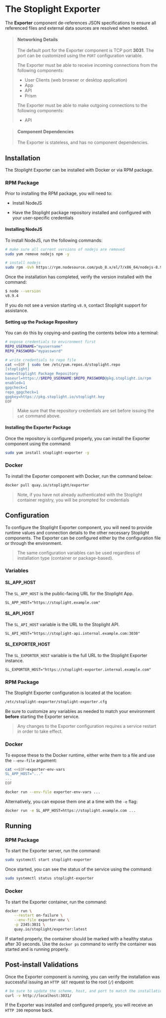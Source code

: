 # The Stoplight Exporter

The **Exporter** component de-references JSON specifications to ensure all
referenced files and external data sources are resolved when needed.

> #### Networking Details
>
> The default port for the Exporter component is TCP port **3031**. The port can
> be customized using the `PORT` configuration variable.
>
> The Exporter must be able to receive incoming connections from the following components:
>
> * User Clients (web browser or desktop application)
> * App
> * API
> * Prism
>
> The Exporter must be able to make outgoing connections to the following components:
>
> * API

> #### Component Dependencies
>
> The Exporter is stateless, and has no component dependencies.

## Installation

The Stoplight Exporter can be installed with Docker or via RPM package.

### RPM Package

Prior to installing the RPM package, you will need to:

* Install NodeJS

* Have the Stoplight package repository installed and configured with your user-specific credentials

#### Installing NodeJS

To install NodeJS, run the following commands:

```bash
# make sure all current versions of nodejs are removed
sudo yum remove nodejs npm -y

# install nodejs
sudo rpm -Uvh https://rpm.nodesource.com/pub_8.x/el/7/x86_64/nodejs-8.9.4-1nodesource.x86_64.rpm
```

Once the installation has completed, verify the version installed with the command:

```bash
$ node --version
v8.9.4
```

If you do not see a version starting `v8.9`, contact Stoplight support for assistance.

#### Setting up the Package Repository

You can do this by copying-and-pasting the contents below into a terminal:

```bash
# expose credentials to environment first
REPO_USERNAME="myusername"
REPO_PASSWORD="mypassword"

# write credentials to repo file
cat <<EOF | sudo tee /etc/yum.repos.d/stoplight.repo
[stoplight]
name=Stoplight Package Repository
baseurl=https://$REPO_USERNAME:$REPO_PASSWORD@pkg.stoplight.io/rpm
enabled=1
gpgcheck=1
repo_gpgcheck=1
gpgkey=https://pkg.stoplight.io/stoplight.key
EOF
```

> Make sure that the repository credentials are set before issuing the `cat` command above.

#### Installing the Exporter Package

Once the repository is configured properly, you can install the Exporter component using the command:

```bash
sudo yum install stoplight-exporter -y
```

### Docker

To install the Exporter component with Docker, run the command below:

```bash
docker pull quay.io/stoplight/exporter
```

> Note, if you have not already authenticated with the Stoplight container
> registry, you will be prompted for credentials

## Configuration

To configure the Stoplight Exporter component, you will need to provide runtime
values and connection details to the other necessary Stoplight components. The
Exporter can be configured either by the configuration file or through the
environment.

> The same configuration variables can be used regardless of installation type
> (container or package-based).

### Variables

#### SL_APP_HOST

The `SL_APP_HOST` is the public-facing URL for the Stoplight App.

```
SL_APP_HOST="https://stoplight.example.com"
```

#### SL_API_HOST

The `SL_API_HOST` variable is the URL to the Stoplight API.

```
SL_API_HOST="https://stoplight-api.internal.example.com:3030"
```

#### SL_EXPORTER_HOST

The `SL_EXPORTER_HOST` variable is the full URL to the Stoplight Exporter instance.

```
SL_EXPORTER_HOST="https://stoplight-exporter.internal.example.com"
```

### RPM Package

The Stoplight Exporter configuration is located at the location:

```bash
/etc/stoplight-exporter/stoplight-exporter.cfg
```

Be sure to customize any variables as needed to match your environment
**before** starting the Exporter service.

> Any changes to the Exporter configuration requires a service restart in order
> to take effect.

### Docker

To expose these to the Docker runtime, either write them to a file and use the `--env-file` argument:

```bash
cat <<EOF>exporter-env-vars
SL_APP_HOST="..."
...
EOF

docker run --env-file exporter-env-vars ...
```

Alternatively, you can expose them one at a time with the `-e` flag:

```bash
docker run -e SL_APP_HOST=https://stoplight.example.com ...
```

## Running

### RPM Package

To start the Exporter server, run the command:

```bash
sudo systemctl start stoplight-exporter
```

Once started, you can see the status of the service using the command:

```bash
sudo systemctl status stoplight-exporter
```

### Docker

To start the Exporter container, run the command:

```bash
docker run \
	--restart on-failure \
	--env-file exporter-env \
	-p 2345:3031 \
	quay.io/stoplight/exporter:latest
```

If started properly, the container should be marked with a healthy status after
30 seconds. Use the `docker ps` command to verify the container was started and
is running properly.

## Post-install Validations

Once the Exporter component is running, you can verify the installation was
successful issuing an `HTTP GET` request to the root (`/`) endpoint:

```bash
# be sure to update the scheme, host, and port to match the installation port
curl -v http://localhost:3031/
```

If the Exporter was installed and configured properly, you will receive an `HTTP 200` reponse back.

